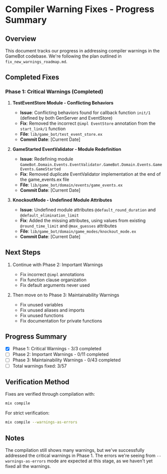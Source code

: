 # Compiler Warning Fixes - Progress Summary

## Overview

This document tracks our progress in addressing compiler warnings in the GameBot codebase. We're following the plan outlined in `fix_new_warnings_roadmap.md`.

## Completed Fixes

### Phase 1: Critical Warnings (Completed)

1. **TestEventStore Module - Conflicting Behaviors**
   - **Issue**: Conflicting behaviors found for callback function `init/1` (defined by both GenServer and EventStore)
   - **Fix**: Removed the incorrect `@impl EventStore` annotation from the `start_link/1` function
   - **File**: `lib/game_bot/test_event_store.ex`
   - **Commit Date**: [Current Date]

2. **GameStarted EventValidator - Module Redefinition**
   - **Issue**: Redefining module `GameBot.Domain.Events.EventValidator.GameBot.Domain.Events.GameEvents.GameStarted`
   - **Fix**: Removed duplicate EventValidator implementation at the end of the game_events.ex file
   - **File**: `lib/game_bot/domain/events/game_events.ex`
   - **Commit Date**: [Current Date]

3. **KnockoutMode - Undefined Module Attributes**
   - **Issue**: Undefined module attributes `@default_round_duration` and `@default_elimination_limit`
   - **Fix**: Added the missing attributes, using values from existing `@round_time_limit` and `@max_guesses` attributes
   - **File**: `lib/game_bot/domain/game_modes/knockout_mode.ex`
   - **Commit Date**: [Current Date]

## Next Steps

1. Continue with Phase 2: Important Warnings
   - Fix incorrect `@impl` annotations
   - Fix function clause organization
   - Fix default arguments never used

2. Then move on to Phase 3: Maintainability Warnings
   - Fix unused variables
   - Fix unused aliases and imports
   - Fix unused functions
   - Fix documentation for private functions

## Progress Summary

- [x] Phase 1: Critical Warnings - 3/3 completed
- [ ] Phase 2: Important Warnings - 0/11 completed
- [ ] Phase 3: Maintainability Warnings - 0/43 completed
- [ ] Total warnings fixed: 3/57

## Verification Method

Fixes are verified through compilation with:
```bash
mix compile
```

For strict verification:
```bash
mix compile --warnings-as-errors
```

## Notes

The compilation still shows many warnings, but we've successfully addressed the critical warnings in Phase 1. The errors we're seeing from `--warnings-as-errors` mode are expected at this stage, as we haven't yet fixed all the warnings. 